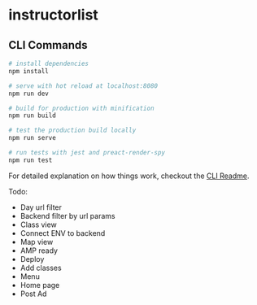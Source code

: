 # instructorlist

## CLI Commands

```bash
# install dependencies
npm install

# serve with hot reload at localhost:8080
npm run dev

# build for production with minification
npm run build

# test the production build locally
npm run serve

# run tests with jest and preact-render-spy
npm run test
```

For detailed explanation on how things work, checkout the [CLI Readme](https://github.com/developit/preact-cli/blob/master/README.md).

Todo:

- Day url filter
- Backend filter by url params
- Class view
- Connect ENV to backend
- Map view
- AMP ready
- Deploy
- Add classes
- Menu
- Home page
- Post Ad
